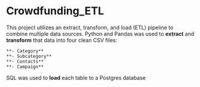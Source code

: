 # Crowdfunding_ETL


This project utilizes an extract, transform, and load (ETL) pipeline to combine multiple data sources. Python and Pandas was used to **extract** and **transform** that data into four clean CSV files: 


    **- Category**
    **- Subcategory**
    **- Contacts**
    **- Campaign**
  
  
SQL was used to **load** each table to a Postgres database

